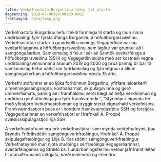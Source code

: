 ```yaml
---
title: Verkefnastofa Borgarlínu tekur til starfa
dagsetning: 2019-07-06T00:00:00.000Z
frettamynd: data/temp.png
---
```


Verkefnastofa Borgarlínu hefur tekið formlega til starfa og mun sinna undirbúningi fyrir fyrsta áfanga Borgarlínu á höfuðborgarsvæðinu. Verkefnastofan starfar á grundvelli samnings Vegagerðarinnar og sveitarfélaganna á höfuðborgarsvæðinu, sem lagður var grunnur að í samgönguáætlun. Samkomulagið felur í sér að Samtök sveitarfélaga á höfuðborgarsvæðinu (SSH) og Vegagerðin skipta með sér kostnaði vegna undirbúningsvinnunnar á árunum 2019 og 2020 og brúa þannig bil þar til samkomulag hefur náðst um fyrirkomulag og fjármögnun á öllum samgöngukerfum á höfuðborgarsvæðinu næstu 15 árin.

Verkefni stofunnar er að ljúka forhönnun Borgarlínu, yfirfara leiðarkerfi almenningssamgangna, kostnaðarmat, skipulagsvinna og gerð umhverfismats, þannig að í framhaldinu verði hægt að hefja verkhönnun og undirbúa gerð útboðsgagna fyrir framkvæmdir.", "Stýrihópur eigenda fer með yfirstjórn Verkefnastofunnar og tryggir sterkt eignarhald verkefnisins. Framkvæmdastjórn þess er í höndum framkvæmdastjóra SSH og forstjóra Vegagerðarinnar en verkefnisstjóri er Hrafnkell Á. Proppé svæðisskipulagsstjóri hjá SSH.

Á verkefnastofunni eru þrír verkefnastjórar sem mynda verkefnateymi, þau Bryndís Friðriksdóttir samgönguverkfræðingur, Hrafnkell Á. Proppé skipulagsfræðingur og Lilja G. Karlsdóttir samgönguverkfræðingur. Verkefnateymið mun njóta stuðnings sérfræðinga Vegagerðarinnar, sveitarfélaganna og Strætó bs. Í undirbúningsferlinu verður jafnframt leitað til utanaðkomandi ráðgjafa, bæði innlendra og erlendra.
